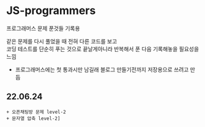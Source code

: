 # JS-programmers
프로그래머스 문제 푼것들 기록용
    
 같은 문제를 다시 풀었을 때 전혀 다른 코드를 보고   
 코딩 테스트를 단순히 푸는 것으로 끝날게아니라 반복해서 푼 다음 기록해놓을 필요성을느낌
 
 + 프로그래머스에는 첫 통과시만 남길래 블로그 만들기전까지 저장용으로 쓰려고 만듬


## 22.06.24
    + 오픈채팅방 문제 level-2
    + 문자열 압축 level-2]

    
